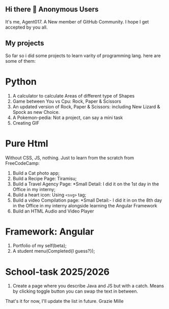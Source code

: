 ## Hi there 👋 Anonymous Users
It's me, Agent017. A New member of GitHub Community. I hope I get accepted by you all.

## My projects
So far so i did some projects to learn varity of programming lang.
here are some of them:
# Python
1. A calculator to calculate Areas of different type of Shapes 
2. Game between You vs Cpu: Rock, Paper & Scissors
3. An updated version of Rock, Paper & Scissors: including New Lizard & Spock as new Choice.
4. A Pokemon-pedia: Not a project, can say a mini task
5. Creating GIF
# Pure Html
Without CSS, JS, nothing. Just to learn from the scratch from FreeCodeCamp:
1) Build a Cat photo app;
2) Build a Recipe Page: Tiramisu;
3) Build a Travel Agency Page: *Small Detail: I did it on the 1st day in the Office in my interny;
4) Build a heart icon: Using `<svg>` tag;
5) Build a video Compilation page: *Small Detail:- I did it in on the 8th day in the Office in my interny alongside learning the Angular Framework
6) Build an HTML Audio and Video Player
# Framework: Angular
1) Portfolio of my self(beta);
2) A student menu(Completed{I guess?});

# School-task 2025/2026
1) Create a page where you describe Java and JS but with a catch. Means by clicking toggle button you can swap the text in between.

That's it for now, I'll update the list in future. Grazie Mille
